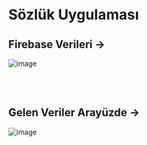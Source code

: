 # Sözlük Uygulaması

## Firebase Verileri ->

![image](https://user-images.githubusercontent.com/63926513/201526579-aeb55320-c402-4321-8025-3c417277d681.png)

<br> </br>
## Gelen Veriler Arayüzde ->

![image](https://user-images.githubusercontent.com/63926513/201527247-2ba2060e-8abd-4e57-ba9e-c9833ea51bdf.png)


